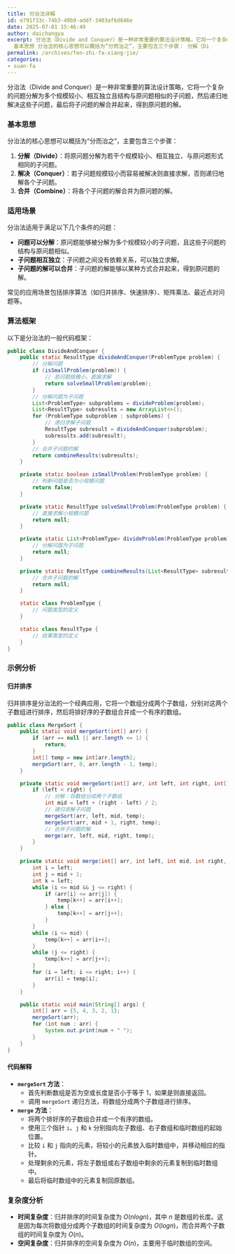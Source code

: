 ```yaml
---
title: 分治法详解
id: e791f33c-74b3-49b9-addf-3403af6d846e
date: 2025-07-01 15:46:49
author: daichangya
excerpt: 分治法（Divide and Conquer）是一种非常重要的算法设计策略，它将一个复杂的问题分解为多个规模较小、相互独立且结构与原问题相似的子问题，然后递归地解决这些子问题，最后将子问题的解合并起来，得到原问题的解。
  基本思想 分治法的核心思想可以概括为“分而治之”，主要包含三个步骤： 分解（Di
permalink: /archives/fen-zhi-fa-xiang-jie/
categories:
- suan-fa
---
```


分治法（Divide and Conquer）是一种非常重要的算法设计策略，它将一个复杂的问题分解为多个规模较小、相互独立且结构与原问题相似的子问题，然后递归地解决这些子问题，最后将子问题的解合并起来，得到原问题的解。

### 基本思想
分治法的核心思想可以概括为“分而治之”，主要包含三个步骤：
1. **分解（Divide）**：将原问题分解为若干个规模较小、相互独立、与原问题形式相同的子问题。
2. **解决（Conquer）**：若子问题规模较小而容易被解决则直接求解，否则递归地解各个子问题。
3. **合并（Combine）**：将各个子问题的解合并为原问题的解。

### 适用场景
分治法适用于满足以下几个条件的问题：
- **问题可以分解**：原问题能够被分解为多个规模较小的子问题，且这些子问题的结构与原问题相似。
- **子问题相互独立**：子问题之间没有依赖关系，可以独立求解。
- **子问题的解可以合并**：子问题的解能够以某种方式合并起来，得到原问题的解。

常见的应用场景包括排序算法（如归并排序、快速排序）、矩阵乘法、最近点对问题等。

### 算法框架
以下是分治法的一般代码框架：
```java
public class DivideAndConquer {
    public static ResultType divideAndConquer(ProblemType problem) {
        // 分解问题
        if (isSmallProblem(problem)) {
            // 若问题规模小，直接求解
            return solveSmallProblem(problem);
        }
        // 分解问题为子问题
        List<ProblemType> subproblems = divideProblem(problem);
        List<ResultType> subresults = new ArrayList<>();
        for (ProblemType subproblem : subproblems) {
            // 递归求解子问题
            ResultType subresult = divideAndConquer(subproblem);
            subresults.add(subresult);
        }
        // 合并子问题的解
        return combineResults(subresults);
    }

    private static boolean isSmallProblem(ProblemType problem) {
        // 判断问题是否为小规模问题
        return false;
    }

    private static ResultType solveSmallProblem(ProblemType problem) {
        // 直接求解小规模问题
        return null;
    }

    private static List<ProblemType> divideProblem(ProblemType problem) {
        // 分解问题为子问题
        return null;
    }

    private static ResultType combineResults(List<ResultType> subresults) {
        // 合并子问题的解
        return null;
    }

    static class ProblemType {
        // 问题类型的定义
    }

    static class ResultType {
        // 结果类型的定义
    }
}
```

### 示例分析

#### 归并排序
归并排序是分治法的一个经典应用，它将一个数组分成两个子数组，分别对这两个子数组进行排序，然后将排好序的子数组合并成一个有序的数组。

```java
public class MergeSort {
    public static void mergeSort(int[] arr) {
        if (arr == null || arr.length <= 1) {
            return;
        }
        int[] temp = new int[arr.length];
        mergeSort(arr, 0, arr.length - 1, temp);
    }

    private static void mergeSort(int[] arr, int left, int right, int[] temp) {
        if (left < right) {
            // 分解：将数组分成两个子数组
            int mid = left + (right - left) / 2;
            // 递归求解子问题
            mergeSort(arr, left, mid, temp);
            mergeSort(arr, mid + 1, right, temp);
            // 合并子问题的解
            merge(arr, left, mid, right, temp);
        }
    }

    private static void merge(int[] arr, int left, int mid, int right, int[] temp) {
        int i = left;
        int j = mid + 1;
        int k = left;
        while (i <= mid && j <= right) {
            if (arr[i] <= arr[j]) {
                temp[k++] = arr[i++];
            } else {
                temp[k++] = arr[j++];
            }
        }
        while (i <= mid) {
            temp[k++] = arr[i++];
        }
        while (j <= right) {
            temp[k++] = arr[j++];
        }
        for (i = left; i <= right; i++) {
            arr[i] = temp[i];
        }
    }

    public static void main(String[] args) {
        int[] arr = {5, 4, 3, 2, 1};
        mergeSort(arr);
        for (int num : arr) {
            System.out.print(num + " ");
        }
    }
}
```

#### 代码解释
- **`mergeSort` 方法**：
    - 首先判断数组是否为空或长度是否小于等于 1，如果是则直接返回。
    - 调用 `mergeSort` 递归方法，将数组分成两个子数组进行排序。
- **`merge` 方法**：
    - 将两个排好序的子数组合并成一个有序的数组。
    - 使用三个指针 `i`、`j` 和 `k` 分别指向左子数组、右子数组和临时数组的起始位置。
    - 比较 `i` 和 `j` 指向的元素，将较小的元素放入临时数组中，并移动相应的指针。
    - 处理剩余的元素，将左子数组或右子数组中剩余的元素复制到临时数组中。
    - 最后将临时数组中的元素复制回原数组。

### 复杂度分析
- **时间复杂度**：归并排序的时间复杂度为 $O(n log n)$，其中 $n$ 是数组的长度。这是因为每次将数组分成两个子数组的时间复杂度为 $O(log n)$，而合并两个子数组的时间复杂度为 $O(n)$。
- **空间复杂度**：归并排序的空间复杂度为 $O(n)$，主要用于临时数组的空间。